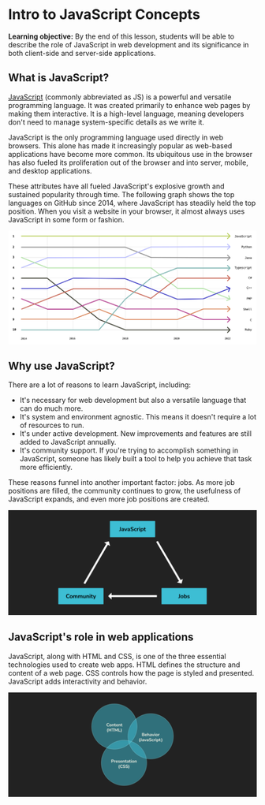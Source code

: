 <h1>
  <span class="headline">Intro to JavaScript</span>
  <span class="subhead">Concepts</span>
</h1>

**Learning objective:** By the end of this lesson, students will be able to describe the role of JavaScript in web development and its significance in both client-side and server-side applications.

## What is JavaScript?

[JavaScript](https://developer.mozilla.org/en-US/docs/Web/JavaScript) (commonly abbreviated as JS) is a powerful and versatile programming language. It was created primarily to enhance web pages by making them interactive. It is a high-level language, meaning developers don't need to manage system-specific details as we write it.

JavaScript is the only programming language used directly in web browsers. This alone has made it increasingly popular as web-based applications have become more common. Its ubiquitous use in the browser has also fueled its proliferation out of the browser and into server, mobile, and desktop applications. 

These attributes have all fueled JavaScript's explosive growth and sustained popularity through time. The following graph shows the top languages on GitHub since 2014, where JavaScript has steadily held the top position. When you visit a website in your browser, it almost always uses JavaScript in some form or fashion.

![Graph of the most popular languages on GitHub over time](./assets/language-pop.png)

## Why use JavaScript?

There are a lot of reasons to learn JavaScript, including:

- It's necessary for web development but also a versatile language that can do much more.
- It's system and environment agnostic. This means it doesn't require a lot of resources to run.
- It's under active development. New improvements and features are still added to JavaScript annually.
- It's community support. If you're trying to accomplish something in JavaScript, someone has likely built a tool to help you achieve that task more efficiently.

These reasons funnel into another important factor: jobs. As more job positions are filled, the community continues to grow, the usefulness of JavaScript expands, and even more job positions are created.

![JS Cycle](./assets/cycle.png)

## JavaScript's role in web applications

JavaScript, along with HTML and CSS, is one of the three essential technologies used to create web apps. HTML defines the structure and content of a web page. CSS controls how the page is styled and presented. JavaScript adds interactivity and behavior.

![Venn diagram of JS, HTML, and CSS](./assets/js-venn-diagram.png)
